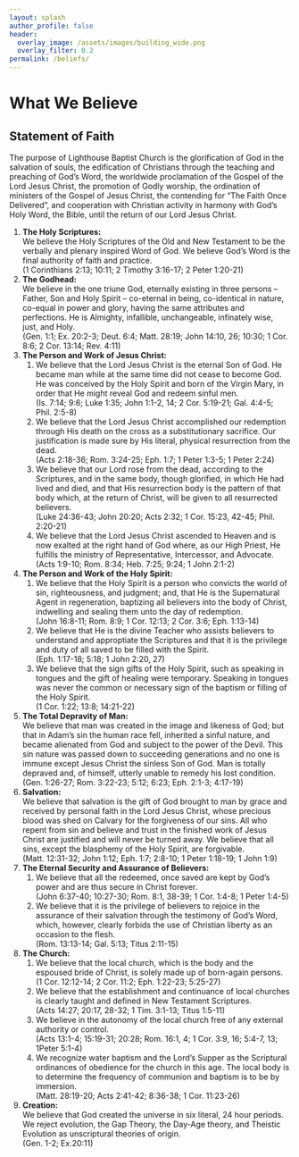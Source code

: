 ```yaml
---
layout: splash
author_profile: false
header:
  overlay_image: /assets/images/building_wide.png
  overlay_filter: 0.2
permalink: /beliefs/
---
```


# What We Believe

## Statement of Faith

The purpose of Lighthouse Baptist Church is the glorification of God in the salvation of souls, the edification of Christians through the teaching and preaching of God&rsquo;s Word, the worldwide proclamation of the Gospel of the Lord Jesus Christ, the promotion of Godly worship, the ordination of ministers of the Gospel of Jesus Christ, the contending for &ldquo;The Faith Once Delivered&rdquo;, and cooperation with Christian activity in harmony with God&rsquo;s Holy Word, the Bible, until the return of our Lord Jesus Christ.

1. **The Holy Scriptures:**<br />
We believe the Holy Scriptures of the Old and New Testament to be the verbally and plenary inspired Word of God. We believe God&rsquo;s Word is the final authority of faith and practice.<br />(1 Corinthians 2:13; 10:11; 2 Timothy 3:16-17; 2 Peter 1:20-21)
2. **The Godhead:**<br />
We believe in the one triune God, eternally existing in three persons &ndash; Father, Son and Holy Spirit &ndash; co-eternal in being, co-identical in nature, co-equal in power and glory, having the same attributes and perfections. He is Almighty, infallible, unchangeable, infinately wise, just, and Holy.<br />(Gen. 1:1; Ex. 20:2-3; Deut. 6:4; Matt. 28:19; John 14:10, 26; 10:30; 1 Cor. 8:6; 2 Cor. 13:14; Rev. 4:11)
3. **The Person and Work of Jesus Christ:**
    1. We believe that the Lord Jesus Christ is the eternal Son of God. He became man while at the same time did not cease to become God. He was conceived by the Holy Spirit and born of the Virgin Mary, in order that He might reveal God and redeem sinful men.<br />(Is. 7:14; 9:6; Luke 1:35; John 1:1-2, 14; 2 Cor. 5:19-21; Gal. 4:4-5; Phil. 2:5-8)
    2. We believe that the Lord Jesus Christ accomplished our redemption through His death on the cross as a substitutionary sacrifice. Our justification is made sure by His literal, physical resurrection from the dead.<br />(Acts 2:18-36; Rom. 3:24-25; Eph. 1:7; 1 Peter 1:3-5; 1 Peter 2:24)
    3. We believe that our Lord rose from the dead, according to the Scriptures, and in the same body, though glorified, in which He had lived and died, and that His resurrection body is the pattern of that body which, at the return of Christ, will be given to all resurrected believers.<br />(Luke 24:36-43; John 20:20; Acts 2:32; 1 Cor. 15:23, 42-45; Phil. 2:20-21)
    4. We believe that the Lord Jesus Christ ascended to Heaven and is now exalted at the right hand of God where, as our High Priest, He fulfills the ministry of Representative, Intercessor, and Advocate.<br />(Acts 1:9-10; Rom. 8:34; Heb. 7:25; 9:24; 1 John 2:1-2)
4. **The Person and Work of the Holy Spirit:**
    1. We believe that the Holy Spirit is a person who convicts the world of sin, righteousness, and judgment; and, that He is the Supernatural Agent in regeneration, baptizing all believers into the body of Christ, indwelling and sealing them unto the day of redemption.<br />(John 16:8-11; Rom. 8:9; 1 Cor. 12:13; 2 Cor. 3:6; Eph. 1:13-14)
    2. We believe that He is the divine Teacher who assists believers to understand and approptiate the Scriptures and that it is the privilege and duty of all saved to be filled with the Spirit.<br />(Eph. 1:17-18; 5:18; 1 John 2:20, 27)
    3. We believe that the sign gifts of the Holy Spirit, such as speaking in tongues and the gift of healing were temporary. Speaking in tongues was never the common or necessary sign of the baptism or filling of the Holy Spirit.<br />(1 Cor. 1:22; 13:8; 14:21-22)
5. **The Total Depravity of Man:**<br />
We believe that man was created in the image and likeness of God; but that in Adam&rsquo;s sin the human race fell, inherited a sinful nature, and became alienated from God and subject to the power of the Devil. This sin nature was passed down to succeeding generations and no one is immune except Jesus Christ the sinless Son of God. Man is totally depraved and, of himself, utterly unable to remedy his lost condition.<br />(Gen. 1:26-27; Rom. 3:22-23; 5:12; 6:23; Eph. 2:1-3; 4:17-19)
6. **Salvation:**<br />
We believe that salvation is the gift of God brought to man by grace and received by personal faith in the Lord Jesus Christ, whose precious blood was shed on Calvary for the forgiveness of our sins. All who repent from sin and believe and trust in the finished work of Jesus Christ are justified and will never be turned away. We believe that all sins, except the blasphemy of the Holy Spirit, are forgivable.<br />(Matt. 12:31-32; John 1:12; Eph. 1:7; 2:8-10; 1 Peter 1:18-19; 1 John 1:9)
7. **The Eternal Security and Assurance of Believers:**
    1. We believe that all the redeemed, once saved are kept by God&rsquo;s power and are thus secure in Christ forever.<br />(John 6:37-40; 10:27-30; Rom. 8:1, 38-39; 1 Cor. 1:4-8; 1 Peter 1:4-5)
    2. We believe that it is the privilege of believers to rejoice in the assurance of their salvation through the testimony of God&rsquo;s Word, which, however, clearly forbids the use of Christian liberty as an occasion to the flesh.<br />(Rom. 13:13-14; Gal. 5:13; Titus 2:11-15)
8. **The Church:**
    1. We believe that the local church, which is the body and the espoused bride of Christ, is solely made up of born-again persons.<br />(1 Cor. 12:12-14; 2 Cor. 11:2; Eph. 1:22-23; 5:25-27)
    2. We believe that the establishment and continuance of local churches is clearly taught and defined in New Testament Scriptures.<br />(Acts 14:27; 20:17, 28-32; 1 Tim. 3:1-13; Titus 1:5-11)
    3. We believe in the autonomy of the local church free of any external authority or control.<br />(Acts 13:1-4; 15:19-31; 20:28; Rom. 16:1, 4; 1 Cor. 3:9, 16; 5:4-7, 13; 1Peter 5:1-4)
    4. We recognize water baptism and the Lord&rsquo;s Supper as the Scriptural ordinances of obedience for the church in this age. The local body is to determine the frequency of communion and baptism is to be by immersion.<br />(Matt. 28:19-20; Acts 2:41-42; 8:36-38; 1 Cor. 11:23-26)
9. **Creation:**<br />
We believe that God created the universe in six literal, 24 hour periods. We reject evolution, the Gap Theory, the Day-Age theory, and Theistic Evolution as unscriptural theories of origin.<br />(Gen. 1-2; Ex.20:11)